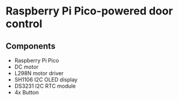 # Raspberry Pi Pico-powered door control

## Components

- Raspberry Pi Pico
- DC motor
- L298N motor driver
- SH1106 I2C OLED display
- DS3231 I2C RTC module
- 4x Button
